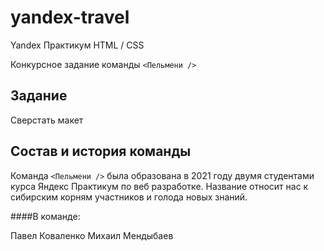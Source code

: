# yandex-travel

Yandex Практикум HTML / CSS

Конкурсное задание команды `<Пельмени />`

## Задание

Сверстать макет

## Состав и история команды

Команда `<Пельмени />` была образована в 2021 году двумя студентами курса Яндекс Практикум по веб разработке.
Название относит нас к сибирским корням участников и голода новых знаний.

####В команде:

Павел Коваленко
Михаил Мендыбаев
